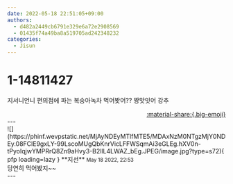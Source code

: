 ```yaml
---
date: 2022-05-18 22:51:05+09:00
authors:
  - d482a2449cb6791e329e6a72e2908569
  - 01435f74a49ba8a519705ad242348232
categories:
  - Jisun
---
```


# 1-14811427

<div class="post-container" markdown="1">
<div class="content-container md-sidebar__scrollwrap" markdown="1">

지서니언니 편의점에 파는 복숭아녹차 먹어봣어?? 짱맛잇어 강추

</div>
</div>

<div style="text-align: right;" markdown="1">
<a href="https://weverse.io/fromis9/fanpost/1-14811427" style="text-align: right;">:material-share:{.big-emoji}</a>
</div>
---

<div class="comments-container md-sidebar__scrollwrap" markdown="1">
<div class="comment" markdown="1">
<div class='id-container' markdown="1">
![](https://phinf.wevpstatic.net/MjAyNDEyMTlfMTE5/MDAxNzM0NTgzMjY0NDEy.08FClE9gxLY-99LscoMUgQbKnrVicLFFWSqmAi3eGLEg.hXV0n-tPyoIqjwYMPRrQ8Zn9aHvy3-B2llL4LWAZ_bEg.JPEG/image.jpg?type=s72){ pfp loading=lazy }
**<span class="artist">지선</span>** <small>May 18 2022, 22:53</small><br>
</div>
<div class='comment-body' markdown="1">
당연히 먹어봤지~~
</div>
</div>
</div>
---
